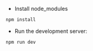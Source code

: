 - Install node_modules

```bash
npm install
```


- Run the development server:

```bash
npm run dev
```
